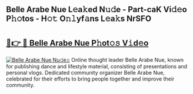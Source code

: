 ## Belle Arabe Nue L𝚎a𝚔ed N𝚞𝚍e - Part-caK Vi𝚍𝚎o P𝚑𝚘tos - H𝚘𝚝 O𝚗𝚕yf𝚊ns L𝚎a𝚔s NrSFO

# <h2><a href="http://kfeh29.oniu.top/?m=Belle+Arabe+Nue">🔗👉 🔴 Belle Arabe Nue P𝚑ot𝚘𝚜 V𝚒d𝚎o</a></h2>

[![Belle Arabe Nue Nu𝚍e𝚜](https://i.imgur.com/0qMVB7G.gif)](http://kfeh29.oniu.top/?m=Belle+Arabe+Nue)
Online thought leader Belle Arabe Nue, known for publishing dance and lifestyle material, consisting of presentations and personal vlogs. Dedicated community organizer Belle Arabe Nue, celebrated for their efforts to bring people together and improve their community.  
